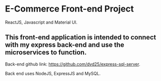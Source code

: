 # E-Commerce Front-end Project

ReactJS, Javascript and Material UI.

## This front-end application is intended to connect with my express back-end and use the microservices to function.

Back-end github link: https://github.com/dvd25/express-sql-server.

Back end uses NodeJS, ExpressJS and MySQL.



